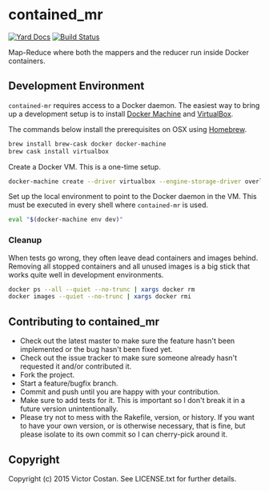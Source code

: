# contained_mr

[![Yard Docs](http://img.shields.io/badge/yard-docs-blue.svg)](http://rubydoc.info/github/pwnall/contained_mr/master/frames)
[![Build Status](https://travis-ci.org/pwnall/contained_mr.svg?branch=master)](https://travis-ci.org/pwnall/contained_mr)

Map-Reduce where both the mappers and the reducer run inside Docker containers.

## Development Environment

`contained-mr` requires access to a Docker daemon. The easiest way to
bring up a development setup is to install
[Docker Machine](https://github.com/docker/machine) and
[VirtualBox](https://www.virtualbox.org/).

The commands below install the prerequisites on OSX using
[Homebrew](http://brew.sh/).

```bash
brew install brew-cask docker docker-machine
brew cask install virtualbox
```

Create a Docker VM. This is a one-time setup.

```bash
docker-machine create --driver virtualbox --engine-storage-driver overlay dev
```

Set up the local environment to point to the Docker daemon in the VM. This must
be executed in every shell where `contained-mr` is used.

```bash
eval "$(docker-machine env dev)"
```

### Cleanup

When tests go wrong, they often leave dead containers and images behind.
Removing all stopped containers and all unused images is a big stick that works
quite well in development environments.

```bash
docker ps --all --quiet --no-trunc | xargs docker rm
docker images --quiet --no-trunc | xargs docker rmi
```


## Contributing to contained_mr

* Check out the latest master to make sure the feature hasn't been implemented or the bug hasn't been fixed yet.
* Check out the issue tracker to make sure someone already hasn't requested it and/or contributed it.
* Fork the project.
* Start a feature/bugfix branch.
* Commit and push until you are happy with your contribution.
* Make sure to add tests for it. This is important so I don't break it in a future version unintentionally.
* Please try not to mess with the Rakefile, version, or history. If you want to have your own version, or is otherwise necessary, that is fine, but please isolate to its own commit so I can cherry-pick around it.

## Copyright

Copyright (c) 2015 Victor Costan. See LICENSE.txt for further details.
